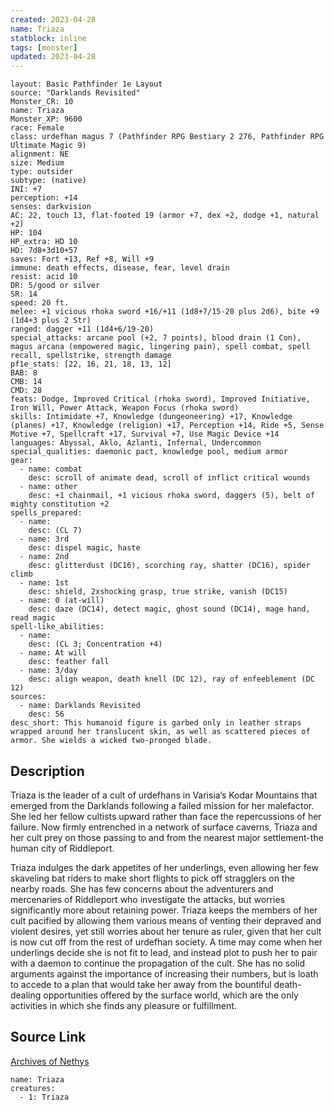 ```yaml
---
created: 2023-04-28
name: Triaza
statblock: inline
tags: [monster]
updated: 2023-04-28
---
```

```statblock
layout: Basic Pathfinder 1e Layout
source: "Darklands Revisited"
Monster_CR: 10
name: Triaza
Monster_XP: 9600
race: Female
class: urdefhan magus 7 (Pathfinder RPG Bestiary 2 276, Pathfinder RPG Ultimate Magic 9)
alignment: NE
size: Medium
type: outsider
subtype: (native)
INI: +7
perception: +14
senses: darkvision
AC: 22, touch 13, flat-footed 19 (armor +7, dex +2, dodge +1, natural +2)
HP: 104
HP_extra: HD 10
HD: 7d8+3d10+57
saves: Fort +13, Ref +8, Will +9
immune: death effects, disease, fear, level drain
resist: acid 10
DR: 5/good or silver
SR: 14
speed: 20 ft.
melee: +1 vicious rhoka sword +16/+11 (1d8+7/15-20 plus 2d6), bite +9 (1d4+3 plus 2 Str)
ranged: dagger +11 (1d4+6/19-20)
special_attacks: arcane pool (+2, 7 points), blood drain (1 Con), magus arcana (empowered magic, lingering pain), spell combat, spell recall, spellstrike, strength damage
pf1e_stats: [22, 16, 21, 18, 13, 12]
BAB: 8
CMB: 14
CMD: 28
feats: Dodge, Improved Critical (rhoka sword), Improved Initiative, Iron Will, Power Attack, Weapon Focus (rhoka sword)
skills: Intimidate +7, Knowledge (dungeoneering) +17, Knowledge (planes) +17, Knowledge (religion) +17, Perception +14, Ride +5, Sense Motive +7, Spellcraft +17, Survival +7, Use Magic Device +14
languages: Abyssal, Aklo, Azlanti, Infernal, Undercommon
special_qualities: daemonic pact, knowledge pool, medium armor
gear:
  - name: combat
    desc: scroll of animate dead, scroll of inflict critical wounds
  - name: other
    desc: +1 chainmail, +1 vicious rhoka sword, daggers (5), belt of mighty constitution +2
spells_prepared:
  - name:
    desc: (CL 7)
  - name: 3rd
    desc: dispel magic, haste
  - name: 2nd
    desc: glitterdust (DC16), scorching ray, shatter (DC16), spider climb
  - name: 1st
    desc: shield, 2xshocking grasp, true strike, vanish (DC15)
  - name: 0 (at-will)
    desc: daze (DC14), detect magic, ghost sound (DC14), mage hand, read magic
spell-like_abilities:
  - name:
    desc: (CL 3; Concentration +4)
  - name: At will
    desc: feather fall
  - name: 3/day
    desc: align weapon, death knell (DC 12), ray of enfeeblement (DC 12)
sources:
  - name: Darklands Revisited
    desc: 56
desc_short: This humanoid figure is garbed only in leather straps wrapped around her translucent skin, as well as scattered pieces of armor. She wields a wicked two-pronged blade.
```
## Description
Triaza is the leader of a cult of urdefhans in Varisia’s Kodar Mountains that emerged from the Darklands following a failed mission for her malefactor. She led her fellow cultists upward rather than face the repercussions of her failure. Now firmly entrenched in a network of surface caverns, Triaza and her cult prey on those passing to and from the nearest major settlement-the human city of Riddleport.

Triaza indulges the dark appetites of her underlings, even allowing her few skaveling bat riders to make short flights to pick off stragglers on the nearby roads. She has few concerns about the adventurers and mercenaries of Riddleport who investigate the attacks, but worries significantly more about retaining power. Triaza keeps the members of her cult pacified by allowing them various means of venting their depraved and violent desires, yet still worries about her tenure as ruler, given that her cult is now cut off from the rest of urdefhan society. A time may come when her underlings decide she is not fit to lead, and instead plot to push her to pair with a daemon to continue the propagation of the cult. She has no solid arguments against the importance of increasing their numbers, but is loath to accede to a plan that would take her away from the bountiful death-dealing opportunities offered by the surface world, which are the only activities in which she finds any pleasure or fulfillment.
## Source Link
[Archives of Nethys](https://aonprd.com/MonsterDisplay.aspx?ItemName=Triaza)
```encounter-table
name: Triaza
creatures:
  - 1: Triaza
```
